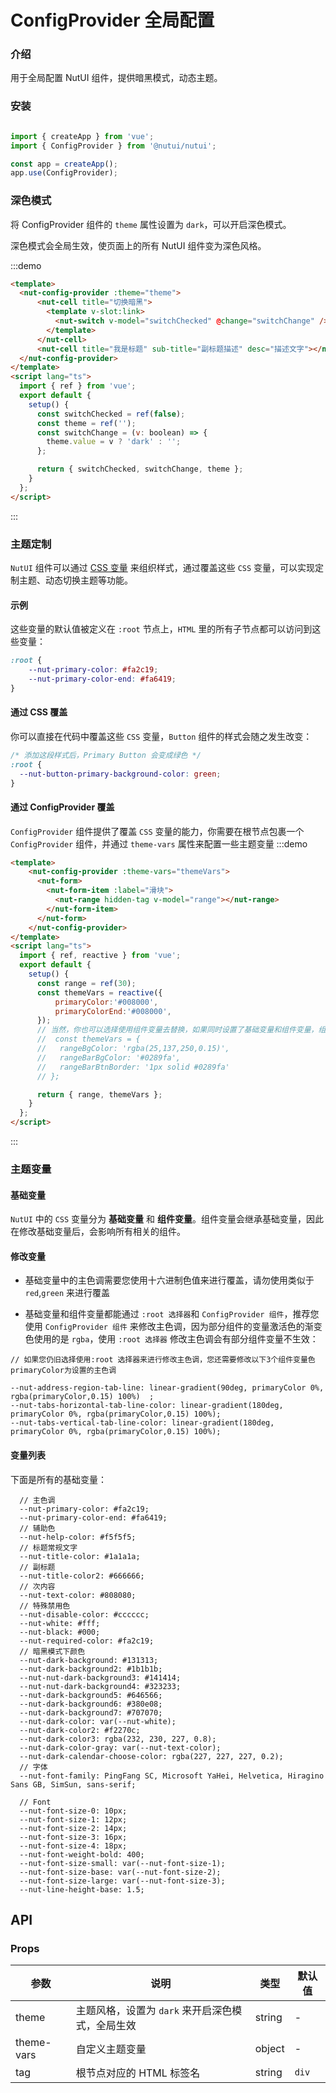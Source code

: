 # ConfigProvider 全局配置

### 介绍

用于全局配置 NutUI 组件，提供暗黑模式，动态主题。

### 安装

```javascript

import { createApp } from 'vue';
import { ConfigProvider } from '@nutui/nutui';

const app = createApp();
app.use(ConfigProvider);
```

### 深色模式

将 ConfigProvider 组件的 `theme` 属性设置为 `dark`，可以开启深色模式。

深色模式会全局生效，使页面上的所有 NutUI 组件变为深色风格。

:::demo

```html
<template>
  <nut-config-provider :theme="theme">
      <nut-cell title="切换暗黑">
        <template v-slot:link>
          <nut-switch v-model="switchChecked" @change="switchChange" />
        </template>
      </nut-cell>
      <nut-cell title="我是标题" sub-title="副标题描述" desc="描述文字"></nut-cell>
  </nut-config-provider>
</template>
<script lang="ts">
  import { ref } from 'vue';
  export default {
    setup() {
      const switchChecked = ref(false);
      const theme = ref('');
      const switchChange = (v: boolean) => {
        theme.value = v ? 'dark' : '';
      };

      return { switchChecked, switchChange, theme };
    }
  };
</script>
```

:::

### 主题定制

`NutUI` 组件可以通过 [CSS 变量](https://developer.mozilla.org/zh-CN/docs/Web/CSS/Using_CSS_custom_properties)
来组织样式，通过覆盖这些 `CSS` 变量，可以实现定制主题、动态切换主题等功能。

#### 示例

这些变量的默认值被定义在 `:root` 节点上，`HTML` 里的所有子节点都可以访问到这些变量：

```css
:root {
    --nut-primary-color: #fa2c19;
    --nut-primary-color-end: #fa6419;
}
```

#### 通过 CSS 覆盖

你可以直接在代码中覆盖这些 `CSS` 变量，`Button` 组件的样式会随之发生改变：

```css
/* 添加这段样式后，Primary Button 会变成绿色 */
:root {
  --nut-button-primary-background-color: green;
}
```

#### 通过 ConfigProvider 覆盖
`ConfigProvider` 组件提供了覆盖 `CSS` 变量的能力，你需要在根节点包裹一个 `ConfigProvider` 组件，并通过 `theme-vars` 属性来配置一些主题变量
:::demo

```html
<template>
    <nut-config-provider :theme-vars="themeVars">
      <nut-form>
        <nut-form-item :label="滑块">
          <nut-range hidden-tag v-model="range"></nut-range>
        </nut-form-item>
      </nut-form>
    </nut-config-provider>
</template>
<script lang="ts">
  import { ref, reactive } from 'vue';
  export default {
    setup() {
      const range = ref(30);
      const themeVars = reactive({
          primaryColor:'#008000',
          primaryColorEnd:'#008000',
      });
      // 当然，你也可以选择使用组件变量去替换，如果同时设置了基础变量和组件变量，组件变量会覆盖基础变量。
      //  const themeVars = {
      //   rangeBgColor: 'rgba(25,137,250,0.15)',
      //   rangeBarBgColor: '#0289fa',
      //   rangeBarBtnBorder: '1px solid #0289fa'
      // };

      return { range, themeVars };
    }
  };
</script>
```

:::


### 主题变量
#### 基础变量

`NutUI` 中的 `CSS` 变量分为 **基础变量** 和 **组件变量**。组件变量会继承基础变量，因此在修改基础变量后，会影响所有相关的组件。

#### 修改变量

- 基础变量中的主色调需要您使用十六进制色值来进行覆盖，请勿使用类似于 `red`,`green` 来进行覆盖

- 基础变量和组件变量都能通过 `:root 选择器`和 `ConfigProvider 组件`，推荐您使用 `ConfigProvider 组件` 来修改主色调，因为部分组件的变量激活色的渐变色使用的是 `rgba`，使用 `:root 选择器` 修改主色调会有部分组件变量不生效：

```less
// 如果您仍旧选择使用:root 选择器来进行修改主色调，您还需要修改以下3个组件变量色  primaryColor为设置的主色调

--nut-address-region-tab-line: linear-gradient(90deg, primaryColor 0%, rgba(primaryColor,0.15) 100%)  ; 
--nut-tabs-horizontal-tab-line-color: linear-gradient(180deg, primaryColor 0%, rgba(primaryColor,0.15) 100%);
--nut-tabs-vertical-tab-line-color: linear-gradient(180deg, primaryColor 0%, rgba(primaryColor,0.15) 100%);
```

#### 变量列表

下面是所有的基础变量：
```less
  // 主色调
  --nut-primary-color: #fa2c19;
  --nut-primary-color-end: #fa6419;
  // 辅助色
  --nut-help-color: #f5f5f5;
  // 标题常规文字
  --nut-title-color: #1a1a1a;
  // 副标题
  --nut-title-color2: #666666;
  // 次内容
  --nut-text-color: #808080;
  // 特殊禁用色
  --nut-disable-color: #cccccc;
  --nut-white: #fff;
  --nut-black: #000;
  --nut-required-color: #fa2c19;
  // 暗黑模式下颜色
  --nut-dark-background: #131313;
  --nut-dark-background2: #1b1b1b;
  --nut-nut-dark-background3: #141414;
  --nut-nut-dark-background4: #323233;
  --nut-dark-background5: #646566;
  --nut-dark-background6: #380e08;
  --nut-dark-background7: #707070;
  --nut-dark-color: var(--nut-white);
  --nut-dark-color2: #f2270c;
  --nut-dark-color3: rgba(232, 230, 227, 0.8);
  --nut-dark-color-gray: var(--nut-text-color);
  --nut-dark-calendar-choose-color: rgba(227, 227, 227, 0.2);
  // 字体
  --nut-font-family: PingFang SC, Microsoft YaHei, Helvetica, Hiragino Sans GB, SimSun, sans-serif;

  // Font
  --nut-font-size-0: 10px;
  --nut-font-size-1: 12px;
  --nut-font-size-2: 14px;
  --nut-font-size-3: 16px;
  --nut-font-size-4: 18px;
  --nut-font-weight-bold: 400;
  --nut-font-size-small: var(--nut-font-size-1);
  --nut-font-size-base: var(--nut-font-size-2);
  --nut-font-size-large: var(--nut-font-size-3);
  --nut-line-height-base: 1.5;

```


## API

### Props

| 参数       | 说明                                             | 类型   | 默认值 |
|------------|--------------------------------------------------|--------|--------|
| theme      | 主题风格，设置为 `dark` 来开启深色模式，全局生效 | string | -      |
| theme-vars | 自定义主题变量                        | object | -      |
| tag        | 根节点对应的 HTML 标签名                         | string | `div`    |